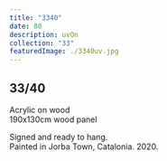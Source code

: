 ```yaml
---
title: "3340"
date: 80
description: uvOn
collection: "33"
featuredImage: ./3340uv.jpg
---
```


## 33/40

Acrylic on wood<br/>
190x130cm wood panel

Signed and ready to hang.<br/>
Painted in Jorba Town, Catalonia. 2020.